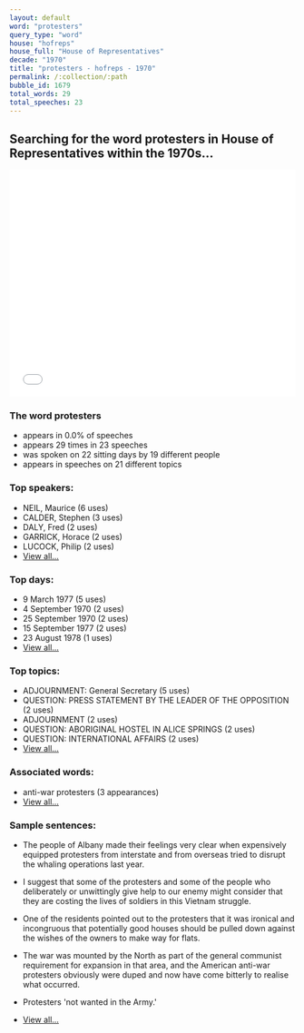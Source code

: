 ```yaml
---
layout: default
word: "protesters"
query_type: "word"
house: "hofreps"
house_full: "House of Representatives"
decade: "1970"
title: "protesters - hofreps - 1970"
permalink: /:collection/:path
bubble_id: 1679
total_words: 29
total_speeches: 23
---
```



## Searching for the word **protesters** in House of Representatives within the 1970s...

<iframe width="100%" height="400" frameborder="0" scrolling="no" src="//plot.ly/~wragge/1679.embed"></iframe>

### The word **protesters**

* appears in 0.0% of speeches
* appears 29 times in 23 speeches
* was spoken on 22 sitting days by 19 different people
* appears in speeches on 21 different topics

### Top speakers:

* NEIL, Maurice (6 uses)
* CALDER, Stephen (3 uses)
* DALY, Fred (2 uses)
* GARRICK, Horace (2 uses)
* LUCOCK, Philip (2 uses)
* [View all...](speakers/)


### Top days:

* 9 March 1977 (5 uses)
* 4 September 1970 (2 uses)
* 25 September 1970 (2 uses)
* 15 September 1977 (2 uses)
* 23 August 1978 (1 uses)
* [View all...](days/)


### Top topics:

* ADJOURNMENT: General Secretary (5 uses)
* QUESTION: PRESS STATEMENT BY THE LEADER OF THE OPPOSITION (2 uses)
* ADJOURNMENT (2 uses)
* QUESTION: ABORIGINAL HOSTEL IN ALICE SPRINGS (2 uses)
* QUESTION: INTERNATIONAL AFFAIRS (2 uses)
* [View all...](topics/)


### Associated words:

* anti-war protesters (3 appearances)
* [View all...](collocations/)


### Sample sentences:

* The people of Albany made their feelings very clear when expensively equipped <span class="highlight">protesters</span> from interstate and from overseas tried to disrupt the whaling operations last year.

* I suggest that some of the <span class="highlight">protesters</span> and some of the people who deliberately or unwittingly give help to our enemy might consider that they are costing the lives of soldiers in this Vietnam struggle.

* One of the residents pointed out to the <span class="highlight">protesters</span> that it was ironical and incongruous that potentially good houses should be pulled down against the wishes of the owners to make way for flats.

* The war was mounted by the North as part of the general communist requirement for expansion in that area, and the American anti-war <span class="highlight">protesters</span> obviously were duped and now have come bitterly to realise what occurred.

* <span class="highlight">Protesters</span> 'not wanted in the Army.'

* [View all...](contexts/)
